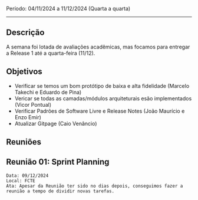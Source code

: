 Período: 04/11/2024 a 11/12/2024 (Quarta a quarta)

***
## Descrição
A semana foi lotada de avaliações acadêmicas, mas focamos para entregar a Release 1 até a quarta-feira (11/12).

## Objetivos
- Verificar se temos um bom protótipo de baixa e alta fidelidade (Marcelo Takechi e Eduardo de Pina)
- Vericar se todas as camadas/módulos arquiteturais esão implementados (Vicor Pontual)
- Verificar Padrões de Software Livre e Release Notes (João Maurício e Enzo Emir)
- Atualizar Gitpage (Caio Venâncio)

## Reuniões
## Reunião 01: Sprint Planning
    Data: 09/12/2024
    Local: FCTE
    Ata: Apesar da Reunião ter sido no dias depois, conseguimos fazer a
    reunião a tempo de dividir novas tarefas.

